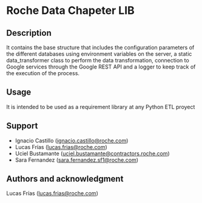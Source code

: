 # Roche Data Chapeter LIB

## Description
It contains the base structure that includes the configuration parameters of the different databases using environment variables on the server, a static data_transformer class to perform the data transformation, connection to Google services through the Google REST API and a logger to keep track of the execution of the process.

## Usage
It is intended to be used as a requirement library at any Python ETL proyect

## Support
- Ignacio Castillo (ignacio.castillo@roche.com)
- Lucas Frías (lucas.frias@roche.com)
- Uciel Bustamante (uciel.bustamante@contractors.roche.com)
- Sara Fernandez (sara.fernandez.sf1@roche.com)

## Authors and acknowledgment
Lucas Frías (lucas.frias@roche.com)